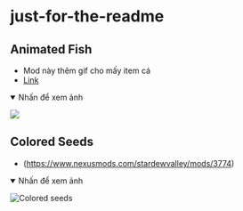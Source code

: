 # just-for-the-readme
## Animated Fish
- Mod này thêm gif cho mấy item cá
- [Link](https://www.nexusmods.com/stardewvalley/mods/5735)<br >
<details open><summary>Nhấn để xem ảnh</summary>

![](https://staticdelivery.nexusmods.com/mods/1303/images/5735/5735-1586192557-563947326.gif)

  </details>
  
## Colored Seeds
- (https://www.nexusmods.com/stardewvalley/mods/3774)<br >
<details open><summary>Nhấn để xem ảnh</summary>
 
![Colored seeds](https://staticdelivery.nexusmods.com/mods/1303/images/3774/3774-1555177469-882199938.png)
  
  </details>
  
